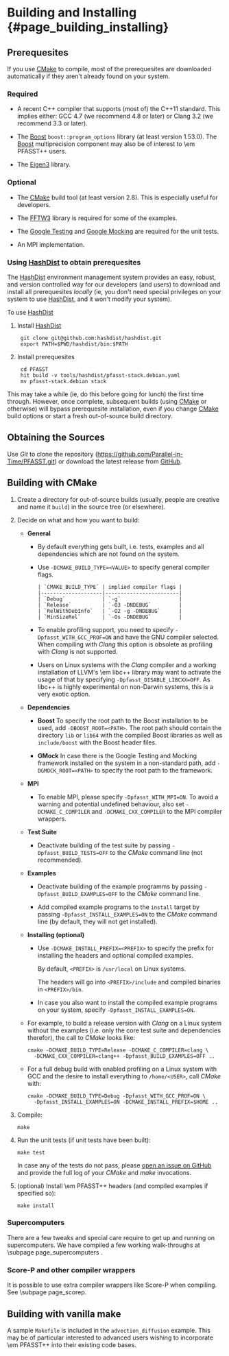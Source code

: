 # Building and Installing                                                {#page_building_installing}

## Prerequesites

If you use [CMake] to compile, most of the prerequesites are downloaded automatically if they aren't
already found on your system.

### Required

* A recent C++ compiler that supports (most of) the C++11 standard.  This implies either: GCC 4.7
  (we recommend 4.8 or later) or Clang 3.2 (we recommend 3.3 or later).

* The [Boost] `boost::program_options` library (at least version 1.53.0).  The [Boost]
  multiprecision component may also be of interest to \em PFASST++ users.

* The [Eigen3] library.

### Optional

* The [CMake] build tool (at least version 2.8).  This is especially useful for developers.

* The [FFTW3] library is required for some of the examples.

* The [Google Testing] and [Google Mocking] are required for the unit tests.

* An MPI implementation.

### Using [HashDist] to obtain prerequesites

The [HashDist] environment management system provides an easy, robust, and version controlled way
for our developers (and users) to download and install all prerequesites *locally* (ie, you don't
need special privileges on your system to use [HashDist], and it won't modify your system).

To use [HashDist]

1. Install [HashDist]

        git clone git@github.com:hashdist/hashdist.git
        export PATH=$PWD/hashdist/bin:$PATH

2. Install prerequesites

        cd PFASST
        hit build -v tools/hashdist/pfasst-stack.debian.yaml
        mv pfasst-stack.debian stack

This may take a while (ie, do this before going for lunch) the first time through.  However, once
complete, subsequent builds (using [CMake] or otherwise) will bypass prerequesite installation, even
if you change [CMake] build options or start a fresh out-of-source build directory.


## Obtaining the Sources

Use _Git_ to clone the repository (https://github.com/Parallel-in-Time/PFASST.git) or download the
latest release from [GitHub][github_releases].


## Building with CMake

1. Create a directory for out-of-source builds (usually, people are creative and name it `build`) in
   the source tree (or elsewhere).

2. Decide on what and how you want to build:

   * __General__

     * By default everything gets built, i.e. tests, examples and all dependencies which are not
       found on the system.

     * Use `-DCMAKE_BUILD_TYPE=<VALUE>` to specify general compiler flags.

           | `CMAKE_BUILD_TYPE` | implied compiler flags |
           |--------------------|------------------------|
           | `Debug`            | `-g`                   |
           | `Release`          | `-O3 -DNDEBUG`         |
           | `RelWithDebInfo`   | `-O2 -g -DNDEBUG`      |
           | `MinSizeRel`       | `-Os -DNDEBUG`         |

     * To enable profiling support, you need to specify `-Dpfasst_WITH_GCC_PROF=ON` and have the GNU
       compiler selected.
       When compiling with _Clang_ this option is obsolete as profiling with _Clang_ is not supported.

     * Users on Linux systems with the _Clang_ compiler and a working installation of LLVM's
       \em libc++ library may want to activate the usage of that by specifying 
       `-Dpfasst_DISABLE_LIBCXX=OFF`.
       As libc++ is highly experimental on non-Darwin systems, this is a very exotic option.

   * __Dependencies__

     * __Boost__
       To specify the root path to the Boost installation to be used, add `-DBOOST_ROOT=<PATH>`.
       The root path should contain the directory `lib` or `lib64` with the compiled Boost libraries
       as well as `include/boost` with the Boost header files.

     * __GMock__
       In case there is the Google Testing and Mocking framework installed on the system in a
       non-standard path, add `-DGMOCK_ROOT=<PATH>` to specify the root path to the framework.

   * __MPI__

     * To enable MPI, please specify `-Dpfasst_WITH_MPI=ON`.
       To avoid a warning and potential undefined behaviour, also set `-DCMAKE_C_COMPILER` and
       `-DCMAKE_CXX_COMPILER` to the MPI compiler wrappers.

   * __Test Suite__

     * Deactivate building of the test suite by passing `-Dpfasst_BUILD_TESTS=OFF` to the _CMake_
       command line (not recommended).

   * __Examples__

     * Deactivate building of the example programms by passing `-Dpfasst_BUILD_EXAMPLES=OFF` to the
       _CMake_ command line.

     * Add compiled example programs to the `install` target by passing `-Dpfasst_INSTALL_EXAMPLES=ON`
       to the _CMake_ command line (by default, they will not get installed).

   * __Installing (optional)__

     * Use `-DCMAKE_INSTALL_PREFIX=<PREFIX>` to specify the prefix for installing the headers and
       optional compiled examples.

       By default, `<PREFIX>` is `/usr/local` on Linux systems.

       The headers will go into `<PREFIX>/include` and compiled binaries in `<PREFIX>/bin`.

     * In case you also want to install the compiled example programs on your system, specify
       `-Dpfasst_INSTALL_EXAMPLES=ON`.

   * For example, to build a release version with _Clang_ on a Linux system without the examples
     (i.e. only the core test suite and dependencies therefor), the call to _CMake_ looks like:

         cmake -DCMAKE_BUILD_TYPE=Release -DCMAKE_C_COMPILER=clang \
           -DCMAKE_CXX_COMPILER=clang++ -Dpfasst_BUILD_EXAMPLES=OFF ..

   * For a full debug build with enabled profiling on a Linux system with GCC and the desire to
     install everything to `/home/<USER>`, call _CMake_ with:

         cmake -DCMAKE_BUILD_TYPE=Debug -Dpfasst_WITH_GCC_PROF=ON \
           -Dpfasst_INSTALL_EXAMPLES=ON -DCMAKE_INSTALL_PREFIX=$HOME ..

3. Compile:

       make

4. Run the unit tests (if unit tests have been built):

       make test

   In case any of the tests do not pass, please [open an issue on GitHub][github_new_issue] and
   provide the full log of your _CMake_ and _make_ invocations.

5. (optional) Install \em PFASST++ headers (and compiled examples if specified so):

       make install

### Supercomputers

There are a few tweaks and special care require to get up and running on supercomputers.
We have compiled a few working walk-throughs at \subpage page_supercomputers .

### Score-P and other compiler wrappers

It is possible to use extra compiler wrappers like Score-P when compiling.
See \subpage page_scorep.

## Building with vanilla make

A sample `Makefile` is included in the `advection_diffusion` example.  This may be of particular
interested to advanced users wishing to incorporate \em PFASST++ into their existing code bases.


[Boost]: https://boost.org/
[CMake]: http://cmake.org/
[Eigen3]: http://eigen.tuxfamily.org/
[Google Testing]: https://code.google.com/p/googletest/
[Google Mocking]: https://code.google.com/p/googlemock/
[FFTW3]: http://fftw.org/
[github_releases]: https://github.com/Parallel-in-Time/PFASST/releases
[github_new_issue]: https://github.com/Parallel-in-Time/PFASST/issues/new
[HashDist]: http://hashdist.readthedocs.org/en/latest/
